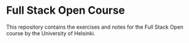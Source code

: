 # Full Stack Open Course

This repository contains the exercises and notes for the Full Stack Open course by the University of Helsinki.

